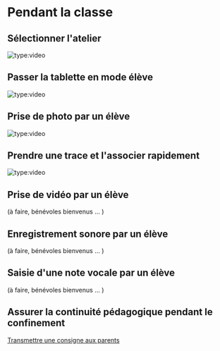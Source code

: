 # Pendant la classe

## Sélectionner l'atelier

<!-- OK -->
![type:video](https://www.youtube.com/embed/c_e6bY8JFEg)

<!-- ## [Prendre une photo](28-PageEleve/index.html#prendre-une-photo) -->

## Passer la tablette en mode élève

<!-- OK, idem précédente -->
![type:video](https://www.youtube.com/embed/c_e6bY8JFEg)

## Prise de photo par un élève

<!-- OK, version Rémi -->
![type:video](https://www.youtube.com/embed/k2J_pTScOA8)

## Prendre une trace et l'associer rapidement

<!-- OK -->
![type:video](https://www.youtube.com/embed/BVWDX50N3aE)

## Prise de vidéo par un élève

(à faire, bénévoles bienvenus ... )
<!-- ![type:video](https://www.youtube.com/embed/k2J_pTScOA8) -->

## Enregistrement sonore par un élève

(à faire, bénévoles bienvenus ... )
<!-- ![type:video](https://www.youtube.com/embed/k2J_pTScOA8) -->

## Saisie d'une note vocale par un élève

(à faire, bénévoles bienvenus ... )
<!-- ![type:video](https://www.youtube.com/embed/k2J_pTScOA8) -->

## Assurer la continuité pédagogique pendant le confinement

[Transmettre une consigne aux parents](https://e-carnet-maternelle.jimdofree.com/tutoriels/continuite-pedagogique/)